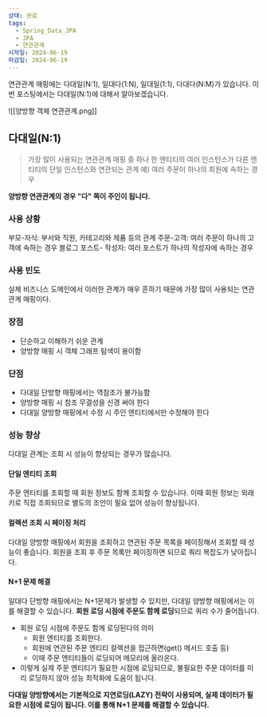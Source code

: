 ```yaml
---
상태: 완료
tags:
  - Spring_Data_JPA
  - JPA
  - 연관관계
시작일: 2024-06-19
마감일: 2024-06-19
---
```

연관관계 매핑에는 다대일(N:1), 일대다(1:N), 일대일(1:1), 다대다(N:M)가 있습니다. 이번 포스팅에서는 다대일(N:1)에 대해서 알아보겠습니다.

![[양방향 객체 연관관계.png]]
## 다대일(N:1)
>가장 많이 사용되는 연관관계 매핑 중 하나
>한 엔티티의 여러 인스턴스가 다른 엔티티의 단일 인스턴스와 연관되는 관계
>예) 여러 주문이 하나의 회원에 속하는 경우


**양방향 연관관계의 경우 "다" 쪽이 주인이 됩니다.**

### 사용 상황
부모-자식: 부서와 직원, 카테고리와 제품 등의 관계
주문-고객: 여러 주문이 하나의 고객에 속하는 경우
블로그 포스트- 작성자: 여러 포스트가 하나의 작성자에 속하는 경우

### 사용 빈도
실제 비즈니스 도메인에서 이러한 관계가 매우 흔하기 때문에 가장 많이 사용되는 연관관계 매핑이다.

### 장점
- 단순하고 이해하기 쉬운 관계
- 양방향 매핑 시 객체 그래프 탐색이 용이함

### 단점
- 다대일 단방향 매핑에서는 역참조가 불가능함
- 양방향 매핑 시 참조 무결성을 신경 써야 한다
- 다대일 양방향 매핑에서 수정 시 주인 엔티티에서만 수정해야 한다

### 성능 향상
다대일 관계는 조회 시 성능이 향상되는 경우가 많습니다. 
#### 단일 엔티티 조회
주문 엔티티를 조회할 때 회원 정보도 함께 조회할 수 있습니다. 이때 회원 정보는 외래 키로 직접 조회되므로 별도의 조언이 필요 없어 성능이 향상됩니다.

#### 컬렉션 조회 시 페이징 처리
다대일 양방향 매핑에서 회원을 조회하고 연관된 주문 목록을 페이징해서 조회할 때 성능이 좋습니다. 회원을 조회 후 주문 목록만 페이징하면 되므로 쿼리 복잡도가 낮아집니다.

#### N+1 문제 해결
일대다 단방향 매핑에서는 N+1문제가 발생할 수 있지만, 다대일 양방향 매핑에서는 이를 해결할 수 있습니다. **회원 로딩 시점에 주문도 함께 로딩**되므로 쿼리 수가 줄어듭니다.
- 회원 로딩 시점에 주문도 함께 로딩된다의 의미
	- 회원 엔티티를 조회한다.
	- 회원에 연관된 주문 엔티티 컬렉션을 접근하면(get() 메서드 호출 등)
	- 이때 주문 엔티티들이 로딩되어 메모리에 올라온다.
- 이렇게 실제 주문 엔티티가 필요한 시점에 로딩되므로, 불필요한 주문 데이터를 미리 로딩하지 않아 성능 최적화에 도움이 됩니다.

**다대일 양방향에서는 기본적으로 지연로딩(LAZY) 전략이 사용되며, 실제 데이터가 필요한 시점에 로딩이 됩니다. 이를 통해 N+1 문제를 해결할 수 있습니다.**

